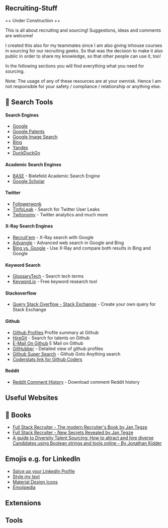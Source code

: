 ## Recruiting-Stuff

++ Under Construction ++

This is all about recruiting and sourcing! Suggestions, ideas and comments are welcome!

I created this also for my teammates since I am also giving inhouse courses in sourcing for our recruiting geeks. So that was the decision to make it also public in order to share my knowledge, so that other people can use it, too! 

In the following sections you will find everything what you need for sourcing. 

Note: The usage of any of these resources are at your ownrisk. Hence I am not responsible for your safety / compliance / relationship or anything else. 

## 🔎 Search Tools

#### Search Engines

- [Google](https://www.google.de/)
- [Google Patents](https://patents.google.com/)
- [Google Image Search](https://images.google.com/)
- [Bing](https://www2.bing.com/?form=DCDN)
- [Yandex](https://yandex.com/)
- [DuckDuckGo](https://duckduckgo.com/)

#### Academic Search Engines

- [BASE](https://www.base-search.net/Search/Advanced) - Bielefeld Academic Search Engine
- [Google Scholar](https://scholar.google.com/) 

#### Twitter

- [Followerwonk](https://followerwonk.com/)
- [TinfoLeak](https://tinfoleak.com/) - Search for Twitter User Leaks
- [Twitonomy](https://www.twitonomy.com/) - Twitter analytics and much more 

#### X-Ray Search Engines

- [Recruit'em](https://recruitin.net/) - X-Ray search with Google 
- [Advangle](http://advangle.com/) - Advanced web search in Google and Bing
- [Bing vs. Google](http://bvsg.org/) - Use X-Ray and compare both results in Bing and Google

#### Keyword Search 

- [GlossaryTech](https://glossarytech.com/) - Search tech terms
- [Keyword.io](https://www.keyword.io/) - Free keyword research tool

#### Stackoverflow
- [Query Stack Overflow - Stack Exchange](https://data.stackexchange.com/stackoverflow/query/new) - Create your own query for Stack Exchange

#### Github 

- [Github Profiles](https://profile-summary-for-github.com/search) Profile summary at Github
- [HireGit](https://hiregit.netlify.app/) - Search for talents on Github
- [E-Mail On Github](https://chrome.google.com/webstore/detail/emailongithub/jjmphadcgcmpdnombcomlmmbmojccmcf) E Mail on Github
- [GitHubber](https://chrome.google.com/webstore/detail/githubber/gmhgbhgpembbkendmjfhmdekcddncflc) - Detailed view of github profiles
- [Github Super Search](https://chrome.google.com/webstore/detail/github-super-search/cfbhifpagcclempcnlfdajgphkmokmfj) - Github Goto Anything search
- [Coderstats link for Github Coders](https://chrome.google.com/webstore/detail/coderstats-link-for-githu/necogepejonacpphmlmcagmbjaogpbng)

#### Reddit 

- [Reddit Comment History](https://roadtolarissa.com/javascript/reddit-comment-visualizer/) - Download comment Reddit history

## Useful Websites


## 📖 Books 

- [Full Stack Recruiter - The modern Recruiter's Book by Jan Tegze](https://www.amazon.com/Full-Stack-Recruiter-Modern-Recruiters/dp/1976130735)
- [Full Stack Recruiter - New Secrets Revealed by Jan Tegze](https://www.amazon.com/Full-Stack-Recruiter-Secrets-Revealed/dp/8027048184/ref=tmm_pap_swatch_0?_encoding=UTF8&qid=1541714235&sr=8-2)
- [A guide to Diversity Talent Sourcing: How to attract and hire diverse Candidates using Boolean strings and tools online - By Jonathan Kidder](https://www.amazon.com/-/de/dp/B08XZGJ8JG/ref=sr_1_2?__mk_de_DE=%C3%85M%C3%85%C5%BD%C3%95%C3%91&crid=103YWE2EKSXF1&keywords=sourcing&qid=1653031639&sprefix=sourcin%2Caps%2C211&sr=8-2)

## Emojis e.g. for LinkedIn

- [Spice up your LinkedIn Profile](https://www.linkedin.com/pulse/20140423001152-22901019-symbols-to-spice-up-your-linkedin-profile/)
- [Style my text](https://www.stylemytext.com/)
- [Material Design Icons](https://www.materialpalette.com/icons)
- [Emojipedia](https://emojipedia.org/symbols/)

## Extensions 



## Tools 




